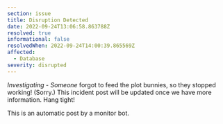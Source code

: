 ```yaml
---
section: issue
title: Disruption Detected
date: 2022-09-24T13:06:58.863788Z
resolved: true
informational: false
resolvedWhen: 2022-09-24T14:00:39.865569Z
affected:
  - Database
severity: disrupted
---
```

*Investigating* - _Someone_ forgot to feed the plot bunnies, so they stopped working! (Sorry.) This incident post will be updated once we have more information. Hang tight!

This is an automatic post by a monitor bot.
        